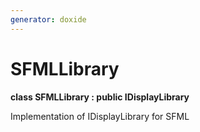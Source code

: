 ```yaml
---
generator: doxide
---
```



# SFMLLibrary

**class SFMLLibrary : public IDisplayLibrary**

Implementation of IDisplayLibrary for SFML


